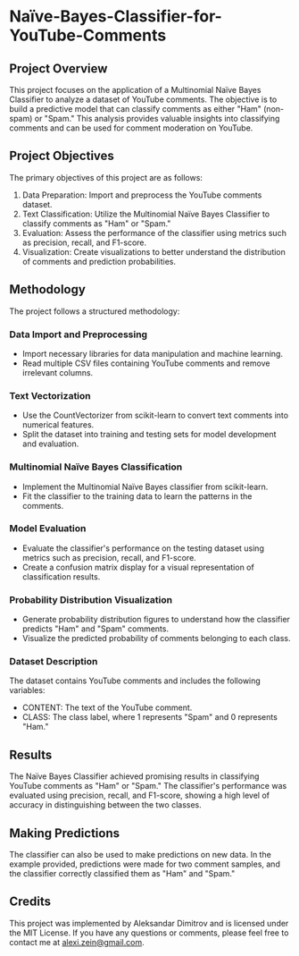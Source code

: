# Naïve-Bayes-Classifier-for-YouTube-Comments

## Project Overview
This project focuses on the application of a Multinomial Naïve Bayes Classifier to analyze a dataset of YouTube comments. The objective is to build a predictive model that can classify comments as either "Ham" (non-spam) or "Spam." This analysis provides valuable insights into classifying comments and can be used for comment moderation on YouTube.

## Project Objectives
The primary objectives of this project are as follows:

1. Data Preparation: Import and preprocess the YouTube comments dataset.
2. Text Classification: Utilize the Multinomial Naïve Bayes Classifier to classify comments as "Ham" or "Spam."
3. Evaluation: Assess the performance of the classifier using metrics such as precision, recall, and F1-score.
4. Visualization: Create visualizations to better understand the distribution of comments and prediction probabilities.

## Methodology
The project follows a structured methodology:

### Data Import and Preprocessing
- Import necessary libraries for data manipulation and machine learning.
- Read multiple CSV files containing YouTube comments and remove irrelevant columns.
  
### Text Vectorization
- Use the CountVectorizer from scikit-learn to convert text comments into numerical features.
- Split the dataset into training and testing sets for model development and evaluation.

### Multinomial Naïve Bayes Classification
- Implement the Multinomial Naïve Bayes classifier from scikit-learn.
- Fit the classifier to the training data to learn the patterns in the comments.

### Model Evaluation
- Evaluate the classifier's performance on the testing dataset using metrics such as precision, recall, and F1-score.
- Create a confusion matrix display for a visual representation of classification results.

### Probability Distribution Visualization
- Generate probability distribution figures to understand how the classifier predicts "Ham" and "Spam" comments.
- Visualize the predicted probability of comments belonging to each class.

### Dataset Description
The dataset contains YouTube comments and includes the following variables:

- CONTENT: The text of the YouTube comment.
- CLASS: The class label, where 1 represents "Spam" and 0 represents "Ham."

## Results
The Naïve Bayes Classifier achieved promising results in classifying YouTube comments as "Ham" or "Spam." The classifier's performance was evaluated using precision, recall, and F1-score, showing a high level of accuracy in distinguishing between the two classes.

## Making Predictions
The classifier can also be used to make predictions on new data. In the example provided, predictions were made for two comment samples, and the classifier correctly classified them as "Ham" and "Spam."

## Credits
This project was implemented by Aleksandar Dimitrov and is licensed under the MIT License. If you have any questions or comments, please feel free to contact me at alexi.zein@gmail.com.







